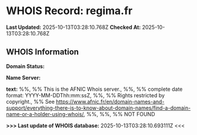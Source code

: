 # WHOIS Record: regima.fr

**Last Updated:** 2025-10-13T03:28:10.768Z
**Checked At:** 2025-10-13T03:28:10.768Z

## WHOIS Information

**Domain Status:** 

**Name Server:** 

**text:** %%, %% This is the AFNIC Whois server., %%, %% complete date format: YYYY-MM-DDThh:mm:ssZ, %%, %% Rights restricted by copyright., %% See https://www.afnic.fr/en/domain-names-and-support/everything-there-is-to-know-about-domain-names/find-a-domain-name-or-a-holder-using-whois/, %%, %%, %% NOT FOUND

**>>> Last update of WHOIS database:** 2025-10-13T03:28:10.693111Z <<<


